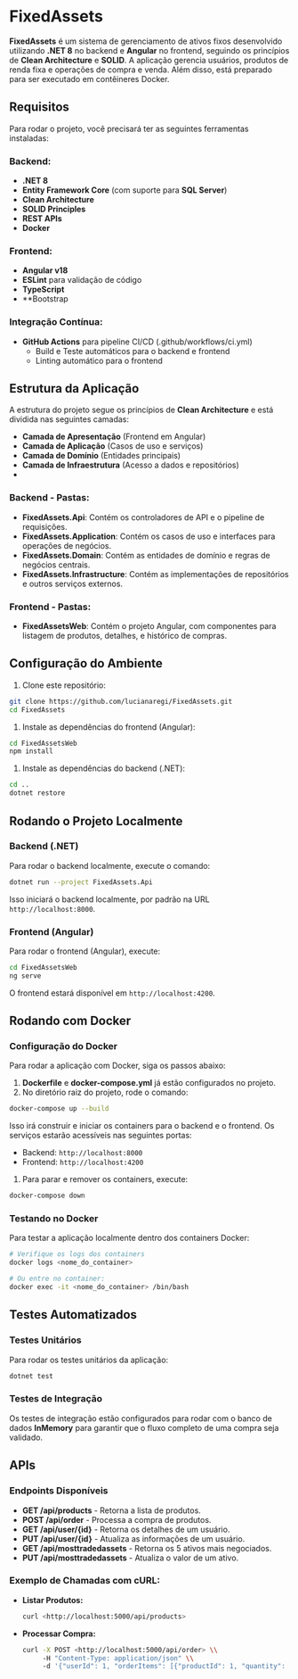 # FixedAssets

**FixedAssets** é um sistema de gerenciamento de ativos fixos desenvolvido utilizando **.NET 8** no backend e **Angular** no frontend, seguindo os princípios de **Clean Architecture** e **SOLID**. A aplicação gerencia usuários, produtos de renda fixa e operações de compra e venda. Além disso, está preparado para ser executado em contêineres Docker.

## Requisitos

Para rodar o projeto, você precisará ter as seguintes ferramentas instaladas:

### Backend:
- **.NET 8**
- **Entity Framework Core** (com suporte para **SQL Server**)
- **Clean Architecture**
- **SOLID Principles**
- **REST APIs**
- **Docker**

### Frontend:
- **Angular v18**
- **ESLint** para validação de código
- **TypeScript**
- **Bootstrap 

### Integração Contínua:
- **GitHub Actions** para pipeline CI/CD (.github/workflows/ci.yml)
  - Build e Teste automáticos para o backend e frontend
  - Linting automático para o frontend

## Estrutura da Aplicação

A estrutura do projeto segue os princípios de **Clean Architecture** e está dividida nas seguintes camadas:

- **Camada de Apresentação** (Frontend em Angular)
- **Camada de Aplicação** (Casos de uso e serviços)
- **Camada de Domínio** (Entidades principais)
- **Camada de Infraestrutura** (Acesso a dados e repositórios)
- 
### Backend - Pastas:
- **FixedAssets.Api**: Contém os controladores de API e o pipeline de requisições.
- **FixedAssets.Application**: Contém os casos de uso e interfaces para operações de negócios.
- **FixedAssets.Domain**: Contém as entidades de domínio e regras de negócios centrais.
- **FixedAssets.Infrastructure**: Contém as implementações de repositórios e outros serviços externos.

### Frontend - Pastas:
- **FixedAssetsWeb**: Contém o projeto Angular, com componentes para listagem de produtos, detalhes, e histórico de compras.
## Configuração do Ambiente

1. Clone este repositório:

```bash
git clone https://github.com/lucianaregi/FixedAssets.git
cd FixedAssets

```

1. Instale as dependências do frontend (Angular):

```bash
cd FixedAssetsWeb
npm install

```

1. Instale as dependências do backend (.NET):

```bash
cd ..
dotnet restore

```

## Rodando o Projeto Localmente

### Backend (.NET)

Para rodar o backend localmente, execute o comando:

```bash
dotnet run --project FixedAssets.Api

```

Isso iniciará o backend localmente, por padrão na URL `http://localhost:8000`.

### Frontend (Angular)

Para rodar o frontend (Angular), execute:

```bash
cd FixedAssetsWeb
ng serve

```

O frontend estará disponível em `http://localhost:4200`.

## Rodando com Docker

### Configuração do Docker

Para rodar a aplicação com Docker, siga os passos abaixo:

1. **Dockerfile** e **docker-compose.yml** já estão configurados no projeto.
2. No diretório raiz do projeto, rode o comando:

```bash
docker-compose up --build

```

Isso irá construir e iniciar os containers para o backend e o frontend. Os serviços estarão acessíveis nas seguintes portas:

- Backend: `http://localhost:8000`
- Frontend: `http://localhost:4200`
1. Para parar e remover os containers, execute:

```bash
docker-compose down

```

### Testando no Docker

Para testar a aplicação localmente dentro dos containers Docker:

```bash
# Verifique os logs dos containers
docker logs <nome_do_container>

# Ou entre no container:
docker exec -it <nome_do_container> /bin/bash

```

## Testes Automatizados

### Testes Unitários

Para rodar os testes unitários da aplicação:

```bash
dotnet test

```

### Testes de Integração

Os testes de integração estão configurados para rodar com o banco de dados **InMemory** para garantir que o fluxo completo de uma compra seja validado.


## APIs

### Endpoints Disponíveis

- **GET /api/products** - Retorna a lista de produtos.
- **POST /api/order** - Processa a compra de produtos.
- **GET /api/user/{id}** - Retorna os detalhes de um usuário.
- **PUT /api/user/{id}** - Atualiza as informações de um usuário.
- **GET /api/mosttradedassets** - Retorna os 5 ativos mais negociados.
- **PUT /api/mosttradedassets** - Atualiza o valor de um ativo.

### Exemplo de Chamadas com cURL:

- **Listar Produtos:**
    
    ```bash
    curl <http://localhost:5000/api/products>
    
    ```
    
- **Processar Compra:**
    
    ```bash
    curl -X POST <http://localhost:5000/api/order> \\
         -H "Content-Type: application/json" \\
         -d '{"userId": 1, "orderItems": [{"productId": 1, "quantity": 2}]}'
    
    ```
